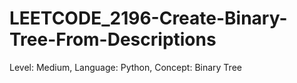 # LEETCODE_2196-Create-Binary-Tree-From-Descriptions
Level: Medium, Language: Python, Concept: Binary Tree
